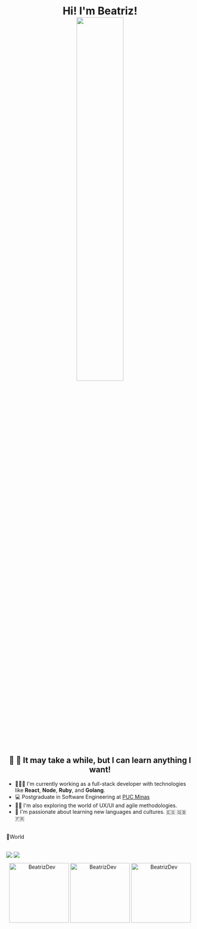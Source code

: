 <h1 align="center">Hi! I'm Beatriz! <br>
<img src="https://i.giphy.com/media/v1.Y2lkPTc5MGI3NjExNDU3ZXRyMXk4aGZjYzA3ZXBjdWdzZ2w0a2UxaWI1cGwxbHZ1c251aSZlcD12MV9pbnRlcm5hbF9naWZfYnlfaWQmY3Q9Zw/100HfDsQD7xKfu/giphy.gif" width="50%">
</h1>
  
<h2 align="center">🚀 💛 It may take a while, but I can learn anything I want!</h2>

- 👩🏽‍💻 I'm currently working as a full-stack developer with technologies like **React**, **Node**, **Ruby**, and **Golang**.
- 💻 Postgraduate in Software Engineering at [PUC Minas](https://www.pucminas.br/destaques/Paginas/default.aspx)
- ✍🏾 I'm also exploring the world of UX/UI and agile methodologies.
- 📕 I'm passionate about learning new languages and cultures. 🇪🇸 🇬🇧 🇫🇷

<br>
📍World <br>

## 
<a href="https://www.linkedin.com/in/beatriz-c-silva-099b7373/" target="_blank"><img src="https://img.shields.io/badge/-LinkedIn-%230077B5?style=for-the-badge&logo=linkedin&logoColor=white" target="_blank" align="center"></a>
<a href = "mailto:beatrizcss.dev@gmail.com"><img src="https://img.shields.io/badge/-Gmail-%23333?style=for-the-badge&logo=gmail&logoColor=white" target="_blank" align="center"></a>

<div align="center">
<img height="160em" src="https://github-readme-stats.vercel.app/api?username=beatrizcssantos&theme=tokyonight&show_icons=true" alt="BeatrizDev" />
<img height="160em" src="https://github-readme-stats.vercel.app/api/top-langs/?username=beatrizcssantos&layout=compact&langs_count=7&theme=tokyonight" alt="BeatrizDev" />
<img height="160em" src="https://github-readme-streak-stats.herokuapp.com?user=beatrizcssantos&theme=tokyonight" alt="BeatrizDev" />
</div>
